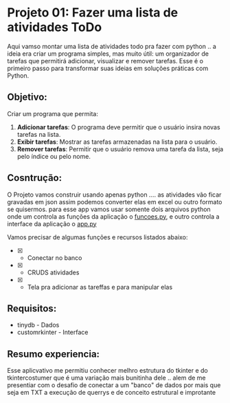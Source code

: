 # Projeto 01: Fazer uma lista de atividades ToDo 
Aqui vamso montar uma lista de atividades todo pra fazer com python .. a ideia era criar um programa simples, mas muito útil: um organizador de tarefas que permitirá adicionar, visualizar e remover tarefas. Esse é o primeiro passo para transformar suas ideias em soluções práticas com Python.

## **Objetivo:**

Criar um programa que permita:

1. **Adicionar tarefas**: O programa deve permitir que o usuário insira novas tarefas na lista.
2. **Exibir tarefas**: Mostrar as tarefas armazenadas na lista para o usuário.
3. **Remover tarefas**: Permitir que o usuário remova uma tarefa da lista, seja pelo índice ou pelo nome.

## **Cosntrução:** 

O Projeto vamos construir usando apenas python .... as atividades vão ficar gravadas em json assim podemos converter elas em excel ou outro formato se quisermos. para esse app vamos usar somente dois arquivos python onde um controla as funções da aplicação o [funcoes.py](funcoes.py),  e outro controla a interface da aplicação o [app.py](app.py)

Vamos precisar de algumas funções e recursos listados abaixo: 
- [X] - Conectar no banco
- [X] - CRUDS atividades
- [X] - Tela pra adicionar as tareffas e para manipular elas  

## Requisitos: 
* tinydb - Dados 
* customrkinter - Interface 

## Resumo experiencia:
Esse aplicvativo me permitiu conhecer melhro estrutura do tkinter e do tkintercostumer que é uma variação mais bunitinha dele .. alem de me presentiar com o desafio de conectar a um "banco" de dados por mais que seja em TXT a execução de querrys e de conceito estrutural e improtante 
